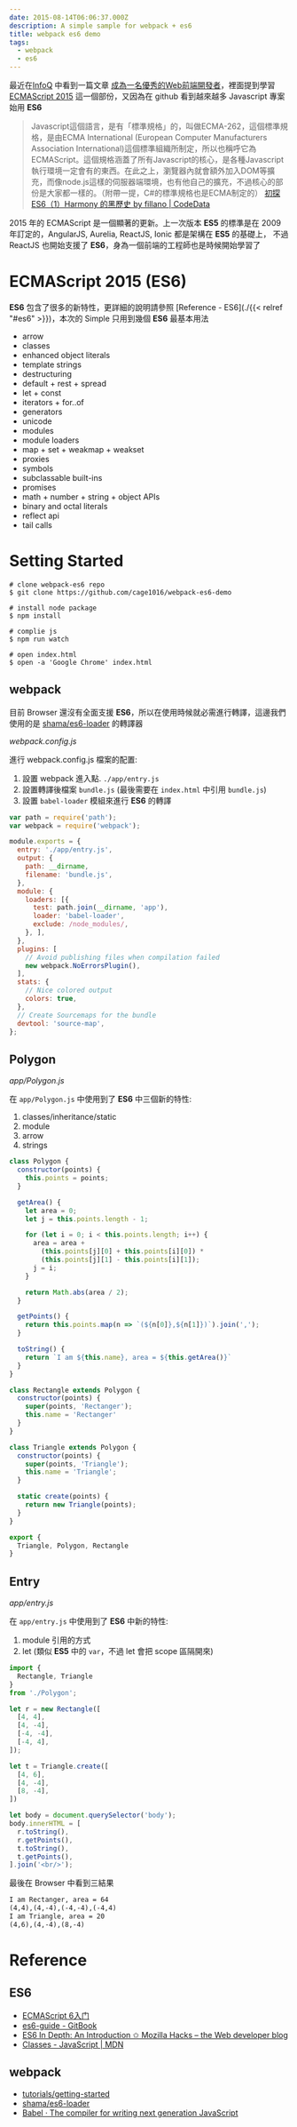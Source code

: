 ```yaml
---
date: 2015-08-14T06:06:37.000Z
description: A simple sample for webpack + es6
title: webpack es6 demo
tags:
  - webpack
  - es6
---
```


<!--more-->

最近在[InfoQ](http://www.infoq.com/cn/) 中看到一篇文章 [成為一名優秀的Web前端開發者](http://goo.gl/MUBDUV)，裡面提到學習 [ECMAScript 2015](http://www.infoq.com/news/2015/06/ecmascript-2015-es6) 這一個部份，又因為在 github 看到越來越多 Javascript 專案始用 **ES6**

> Javascript這個語言，是有「標準規格」的，叫做ECMA-262，這個標準規格，是由ECMA International (European Computer Manufacturers Association International)這個標準組織所制定，所以也稱呼它為ECMAScript。這個規格涵蓋了所有Javascript的核心，是各種Javascript執行環境一定會有的東西。在此之上，瀏覽器內就會額外加入DOM等擴充，而像node.js這樣的伺服器端環境，也有他自己的擴充，不過核心的部份是大家都一樣的。（附帶一提，C#的標準規格也是ECMA制定的） [初探 ES6（1）Harmony 的黑歷史 by fillano | CodeData](http://www.codedata.com.tw/javascript/introducing-es6-1-harmony-history/)

2015 年的 ECMAScript 是一個顯著的更新。上一次版本 **ES5** 的標準是在 2009 年訂定的，AngularJS, Aurelia, ReactJS, Ionic 都是架構在 **ES5** 的基礎上， 不過 ReactJS 也開始支援了 **ES6**，身為一個前端的工程師也是時候開始學習了

# ECMAScript 2015 (**ES6**)
**ES6** 包含了很多的新特性，更詳細的說明請參照 [Reference - ES6](./{{< relref "#es6" >}})，本次的 Simple 只用到幾個 **ES6** 最基本用法

- arrow
- classes
- enhanced object literals
- template strings
- destructuring
- default + rest + spread
- let + const
- iterators + for..of
- generators
- unicode
- modules
- module loaders
- map + set + weakmap + weakset
- proxies
- symbols
- subclassable built-ins
- promises
- math + number + string + object APIs
- binary and octal literals
- reflect api
- tail calls

# Setting Started

```shell
# clone webpack-es6 repo
$ git clone https://github.com/cage1016/webpack-es6-demo

# install node package
$ npm install

# complie js
$ npm run watch

# open index.html
$ open -a 'Google Chrome' index.html
```

## webpack
目前 Browser 還沒有全面支援 **ES6**，所以在使用時候就必需進行轉譯，這邊我們使用的是 [shama/es6-loader](https://github.com/shama/es6-loader) 的轉譯器

_webpack.config.js_

進行 webpack.config.js 檔案的配置:

1. 設置 webpack 進入點. `./app/entry.js`
2. 設置轉譯後檔案 `bundle.js` (最後需要在 `index.html` 中引用 `bundle.js`)
3. 設置 `babel-loader` 模組來進行 **ES6** 的轉譯

```javascript
var path = require('path');
var webpack = require('webpack');

module.exports = {
  entry: './app/entry.js',
  output: {
    path: __dirname,
    filename: 'bundle.js',
  },
  module: {
    loaders: [{
      test: path.join(__dirname, 'app'),
      loader: 'babel-loader',
      exclude: /node_modules/,
    }, ],
  },
  plugins: [
    // Avoid publishing files when compilation failed
    new webpack.NoErrorsPlugin(),
  ],
  stats: {
    // Nice colored output
    colors: true,
  },
  // Create Sourcemaps for the bundle
  devtool: 'source-map',
};
```

## Polygon

_app/Polygon.js_

在 `app/Polygon.js` 中使用到了 **ES6** 中三個新的特性:

1. classes/inheritance/static
2. module
3. arrow
4. strings

```javascript
class Polygon {
  constructor(points) {
    this.points = points;
  }

  getArea() {
    let area = 0;
    let j = this.points.length - 1;

    for (let i = 0; i < this.points.length; i++) {
      area = area +
        (this.points[j][0] + this.points[i][0]) *
        (this.points[j][1] - this.points[i][1]);
      j = i;
    }

    return Math.abs(area / 2);
  }

  getPoints() {
    return this.points.map(n => `(${n[0]},${n[1]})`).join(',');
  }

  toString() {
    return `I am ${this.name}, area = ${this.getArea()}`
  }
}

class Rectangle extends Polygon {
  constructor(points) {
    super(points, 'Rectanger');
    this.name = 'Rectanger'
  }
}

class Triangle extends Polygon {
  constructor(points) {
    super(points, 'Triangle');
    this.name = 'Triangle';
  }

  static create(points) {
    return new Triangle(points);
  }
}

export {
  Triangle, Polygon, Rectangle
}
```

## Entry

_app/entry.js_

在 `app/entry.js` 中使用到了 **ES6** 中新的特性:

1. module 引用的方式
2. let (類似 **ES5** 中的 `var`，不過 let 會把 scope 區隔開來)

```javascript
import {
  Rectangle, Triangle
}
from './Polygon';

let r = new Rectangle([
  [4, 4],
  [4, -4],
  [-4, -4],
  [-4, 4],
]);

let t = Triangle.create([
  [4, 6],
  [4, -4],
  [8, -4],
])

let body = document.querySelector('body');
body.innerHTML = [
  r.toString(),
  r.getPoints(),
  t.toString(),
  t.getPoints(),
].join('<br/>');

```

最後在 Browser 中看到三結果

```html
I am Rectanger, area = 64
(4,4),(4,-4),(-4,-4),(-4,4)
I am Triangle, area = 20
(4,6),(4,-4),(8,-4)
```

# Reference
## ES6
- [ECMAScript 6入门](http://es6.ruanyifeng.com/)
- [es6-guide - GitBook](https://www.gitbook.com/book/mrzepinski/es6-guide/details)
- [ES6 In Depth: An Introduction ✩ Mozilla Hacks – the Web developer blog](https://hacks.mozilla.org/2015/04/es6-in-depth-an-introduction/)
- [Classes - JavaScript | MDN](https://developer.mozilla.org/en-US/docs/Web/JavaScript/Reference/Classes)

## webpack
- [tutorials/getting-started](http://webpack.github.io/docs/tutorials/getting-started/)
- [shama/es6-loader](https://github.com/shama/es6-loader)
- [Babel · The compiler for writing next generation JavaScript](https://babeljs.io/)
